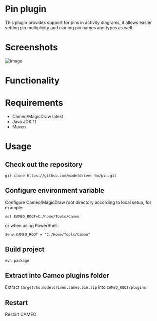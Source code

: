 # Pin plugin

This plugin provides support for pins in activity diagrams, it allows easier setting pin multiplicity
and cloning pin names and types as well.

# Screenshots

![image](https://user-images.githubusercontent.com/8182138/200180344-c5302658-eb1e-425b-9cae-9a724f428025.png)

# Functionality

# Requirements

- Cameo/MagicDraw latest
- Java JDK 11
- Maven

# Usage

## Check out the repository

`git clone https://github.com/modeldriven-hu/pin.git`

## Configure environment variable

Configure Cameo/MagicDraw root directory according to local setup, for example:

`set CAMEO_ROOT=C:/home/Tools/Cameo`

or when using PowerShell:

`$env:CAMEO_ROOT = "C:/Home/Tools/Cameo"`

## Build project

`mvn package`

## Extract into Cameo plugins folder

Extract `target/hu.modeldriven.cameo.pin.zip` into `CAMEO_ROOT/plugins`

## Restart

Restart CAMEO
